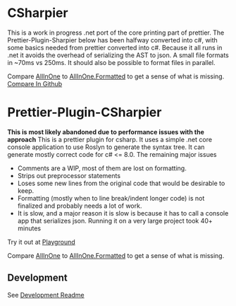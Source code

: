 # CSharpier
This is a work in progress .net port of the core printing part of prettier. The Prettier-Plugin-Sharpier below has been halfway converted into c#, with some basics needed from prettier converted into c#. Because it all runs in .net it avoids the overhead of serializing the AST to json. A small file formats in ~70ms vs 250ms. It should also be possible to format files in parallel.

Compare [AllInOne](./CSharpier/CSharpier.Tests/Samples/AllInOne.cst) to [AllInOne.Formatted](./CSharpier/CSharpier.Tests/prettier-plugin-csharpier/Samples/AllInOne.Formatted.cs) to get a sense of what is missing. [Compare In Github](https://github.com/belav/csharpier/compare/master...progress)

# Prettier-Plugin-CSharpier

**This is most likely abandoned due to performance issues with the approach**
This is a prettier plugin for csharp. It uses a simple .net core console application to use Roslyn to generate the syntax tree. 
It can generate mostly correct code for c# <= 8.0. The remaining major issues
- Comments are a WIP, most of them are lost on formatting.
- Strips out preprocessor statements
- Loses some new lines from the original code that would be desirable to keep.
- Formatting (mostly when to line break/indent longer code) is not finalized and probably needs a lot of work.
- It is slow, and a major reason it is slow is because it has to call a console app that serializes json. Running it on a very large project took 40+ minutes

Try it out at [Playground](https://csharpier.bnt-studios.com)

Compare [AllInOne](./prettier-plugin-csharpier/Samples/AllInOne.cs) to [AllInOne.Formatted](./prettier-plugin-csharpier/Samples/AllInOne.Formatted.cs) to get a sense of what is missing.

## Development
See [Development Readme](./prettier-plugin-csharpier/README.md)

